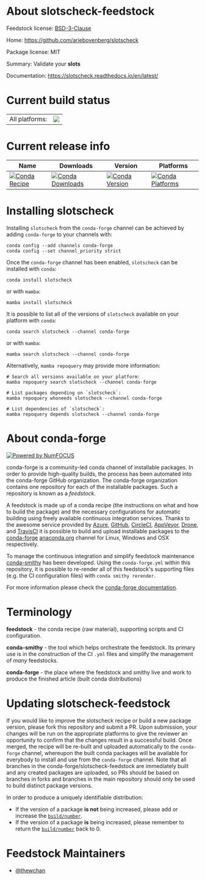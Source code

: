 About slotscheck-feedstock
==========================

Feedstock license: [BSD-3-Clause](https://github.com/conda-forge/slotscheck-feedstock/blob/main/LICENSE.txt)

Home: https://github.com/ariebovenberg/slotscheck

Package license: MIT

Summary: Validate your __slots__

Documentation: https://slotscheck.readthedocs.io/en/latest/

Current build status
====================


<table><tr><td>All platforms:</td>
    <td>
      <a href="https://dev.azure.com/conda-forge/feedstock-builds/_build/latest?definitionId=15066&branchName=main">
        <img src="https://dev.azure.com/conda-forge/feedstock-builds/_apis/build/status/slotscheck-feedstock?branchName=main">
      </a>
    </td>
  </tr>
</table>

Current release info
====================

| Name | Downloads | Version | Platforms |
| --- | --- | --- | --- |
| [![Conda Recipe](https://img.shields.io/badge/recipe-slotscheck-green.svg)](https://anaconda.org/conda-forge/slotscheck) | [![Conda Downloads](https://img.shields.io/conda/dn/conda-forge/slotscheck.svg)](https://anaconda.org/conda-forge/slotscheck) | [![Conda Version](https://img.shields.io/conda/vn/conda-forge/slotscheck.svg)](https://anaconda.org/conda-forge/slotscheck) | [![Conda Platforms](https://img.shields.io/conda/pn/conda-forge/slotscheck.svg)](https://anaconda.org/conda-forge/slotscheck) |

Installing slotscheck
=====================

Installing `slotscheck` from the `conda-forge` channel can be achieved by adding `conda-forge` to your channels with:

```
conda config --add channels conda-forge
conda config --set channel_priority strict
```

Once the `conda-forge` channel has been enabled, `slotscheck` can be installed with `conda`:

```
conda install slotscheck
```

or with `mamba`:

```
mamba install slotscheck
```

It is possible to list all of the versions of `slotscheck` available on your platform with `conda`:

```
conda search slotscheck --channel conda-forge
```

or with `mamba`:

```
mamba search slotscheck --channel conda-forge
```

Alternatively, `mamba repoquery` may provide more information:

```
# Search all versions available on your platform:
mamba repoquery search slotscheck --channel conda-forge

# List packages depending on `slotscheck`:
mamba repoquery whoneeds slotscheck --channel conda-forge

# List dependencies of `slotscheck`:
mamba repoquery depends slotscheck --channel conda-forge
```


About conda-forge
=================

[![Powered by
NumFOCUS](https://img.shields.io/badge/powered%20by-NumFOCUS-orange.svg?style=flat&colorA=E1523D&colorB=007D8A)](https://numfocus.org)

conda-forge is a community-led conda channel of installable packages.
In order to provide high-quality builds, the process has been automated into the
conda-forge GitHub organization. The conda-forge organization contains one repository
for each of the installable packages. Such a repository is known as a *feedstock*.

A feedstock is made up of a conda recipe (the instructions on what and how to build
the package) and the necessary configurations for automatic building using freely
available continuous integration services. Thanks to the awesome service provided by
[Azure](https://azure.microsoft.com/en-us/services/devops/), [GitHub](https://github.com/),
[CircleCI](https://circleci.com/), [AppVeyor](https://www.appveyor.com/),
[Drone](https://cloud.drone.io/welcome), and [TravisCI](https://travis-ci.com/)
it is possible to build and upload installable packages to the
[conda-forge](https://anaconda.org/conda-forge) [anaconda.org](https://anaconda.org/)
channel for Linux, Windows and OSX respectively.

To manage the continuous integration and simplify feedstock maintenance
[conda-smithy](https://github.com/conda-forge/conda-smithy) has been developed.
Using the ``conda-forge.yml`` within this repository, it is possible to re-render all of
this feedstock's supporting files (e.g. the CI configuration files) with ``conda smithy rerender``.

For more information please check the [conda-forge documentation](https://conda-forge.org/docs/).

Terminology
===========

**feedstock** - the conda recipe (raw material), supporting scripts and CI configuration.

**conda-smithy** - the tool which helps orchestrate the feedstock.
                   Its primary use is in the construction of the CI ``.yml`` files
                   and simplify the management of *many* feedstocks.

**conda-forge** - the place where the feedstock and smithy live and work to
                  produce the finished article (built conda distributions)


Updating slotscheck-feedstock
=============================

If you would like to improve the slotscheck recipe or build a new
package version, please fork this repository and submit a PR. Upon submission,
your changes will be run on the appropriate platforms to give the reviewer an
opportunity to confirm that the changes result in a successful build. Once
merged, the recipe will be re-built and uploaded automatically to the
`conda-forge` channel, whereupon the built conda packages will be available for
everybody to install and use from the `conda-forge` channel.
Note that all branches in the conda-forge/slotscheck-feedstock are
immediately built and any created packages are uploaded, so PRs should be based
on branches in forks and branches in the main repository should only be used to
build distinct package versions.

In order to produce a uniquely identifiable distribution:
 * If the version of a package **is not** being increased, please add or increase
   the [``build/number``](https://docs.conda.io/projects/conda-build/en/latest/resources/define-metadata.html#build-number-and-string).
 * If the version of a package **is** being increased, please remember to return
   the [``build/number``](https://docs.conda.io/projects/conda-build/en/latest/resources/define-metadata.html#build-number-and-string)
   back to 0.

Feedstock Maintainers
=====================

* [@thewchan](https://github.com/thewchan/)

